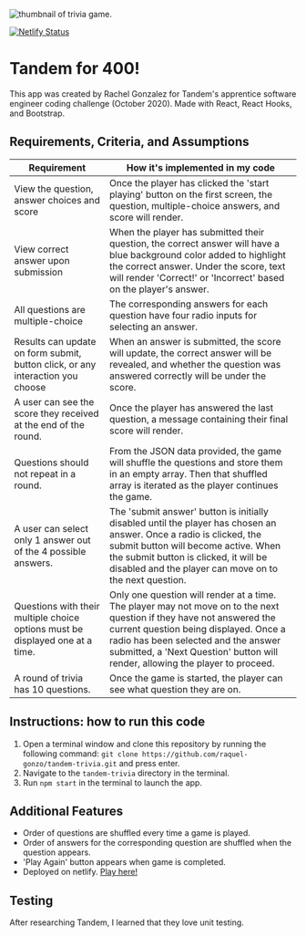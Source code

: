 
<!-- [![demo of tandem trivia app.](http://img.youtube.com/vi/_iOVaw-nIzA/0.jpg)](http://www.youtube.com/watch?v=_iOVaw-nIzA "Tandem Trivia Demo") -->

![thumbnail of trivia game.](https://res.cloudinary.com/raquel-gonzo/image/upload/v1604256093/tandem_demo_thumbnail_midoxy.png)

[![Netlify Status](https://api.netlify.com/api/v1/badges/4d65a510-6168-43ab-b1a7-a52ac08129dd/deploy-status)](https://app.netlify.com/sites/tandem-for-400/deploys)

# Tandem for 400!
This app was created by Rachel Gonzalez for Tandem's apprentice software engineer coding challenge (October 2020). Made with React, React Hooks, and Bootstrap.

## Requirements, Criteria, and Assumptions

| Requirement | How it's implemented in my code |
| ----------- | ------------------------------- |
| View the question, answer choices and score | Once the player has clicked the 'start playing' button on the first screen, the question, multiple-choice answers, and score will render. |
| View correct answer upon submission | When the player has submitted their question, the correct answer will have a blue background color added to highlight the correct answer. Under the score, text will render 'Correct!' or 'Incorrect' based on the player's answer. |
|  All questions are multiple-choice | The corresponding answers for each question have four radio inputs for selecting an answer. | 
| Results can update on form submit, button click, or any interaction you choose | When an answer is submitted, the score will update, the correct answer will be revealed, and whether the question was answered correctly will be under the score. | 
| A user can see the score they received at the end of the round. | Once the player has answered the last question, a message containing their final score will render. |
| Questions should not repeat in a round. | From the JSON data provided, the game will shuffle the questions and store them in an empty array. Then that shuffled array is iterated as the player continues the game. |
| A user can select only 1 answer out of the 4 possible answers. | The 'submit answer' button is initially disabled until the player has chosen an answer. Once a radio is clicked, the submit button will become active. When the submit button is clicked, it will be disabled and the player can move on to the next question. |
| Questions with their multiple choice options must be displayed one at a time. | Only one question will render at a time. The player may not move on to the next question if they have not answered the current question being displayed. Once a radio has been selected and the answer submitted, a 'Next Question' button will render, allowing the player to proceed. |
| A round of trivia has 10 questions. | Once the game is started, the player can see what question they are on. |


## Instructions: how to run this code
1. Open a terminal window and clone this repository by running the following command: `git clone https://github.com/raquel-gonzo/tandem-trivia.git` and press enter. 
2. Navigate to the `tandem-trivia` directory in the terminal.
3. Run `npm start` in the terminal to launch the app. 

## Additional Features
- Order of questions are shuffled every time a game is played. 
- Order of answers for the corresponding question are shuffled when the question appears.
- 'Play Again' button appears when game is completed. 
- Deployed on netlify. [Play here!](https://tandem-for-400.netlify.app/)

## Testing 
After researching Tandem, I learned that they love unit testing.